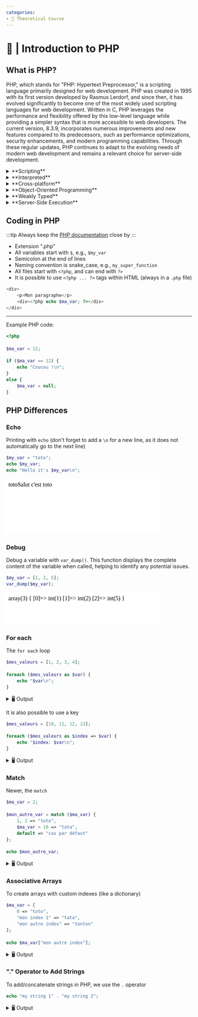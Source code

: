 ```yaml
---
categories:
- 📜 Theoretical Course
---
```


# 📜 | Introduction to PHP

## What is PHP?

PHP, which stands for "PHP: Hypertext Preprocessor," is a scripting language primarily designed for web development. PHP was created in 1995 with its first version developed by Rasmus Lerdorf, and since then, it has evolved significantly to become one of the most widely used scripting languages for web development. Written in C, PHP leverages the performance and flexibility offered by this low-level language while providing a simpler syntax that is more accessible to web developers. The current version, 8.3.9, incorporates numerous improvements and new features compared to its predecessors, such as performance optimizations, security enhancements, and modern programming capabilities. Through these regular updates, PHP continues to adapt to the evolving needs of modern web development and remains a relevant choice for server-side development.

<details>
    <summary>**Scripting**</summary>

    Unlike traditional programming languages that require the creation of complete programs, a scripting language like PHP is used to write small scripts or files that perform specific actions on a web server.
</details>

<details>
    <summary>**Interpreted**</summary>

    PHP is **interpreted**, meaning that the code is **executed line by line by an interpreter**, unlike compiled languages (such as C, C++, or Java) where the source code is transformed into machine/binary code before execution.
</details>

<details>
    <summary>**Cross-platform**</summary>

    PHP is **cross-platform**, which means that **it can run on different operating systems**, similar to Java.
</details>

<details>
    <summary>**Object-Oriented Programming**</summary>

    It also supports **Object-Oriented Programming (OOP)**, allowing the creation of classes, objects, and the use of concepts like inheritance and polymorphism.
</details>

<details>
    <summary>**Weakly Typed**</summary>

    PHP is weakly typed (or loosely typed), which means that variable data types are not strictly defined and can be changed dynamically (e.g., an int can become a string), making code writing easier but sometimes leading to subtle errors.
</details>

<details>
    <summary>**Server-Side Execution**</summary>

    Note that PHP only runs on the server side: **the code is interpreted on the server**, and then the **result is sent back to the client** (web browser), making it an ideal language for creating dynamic web pages.

![Client-Server Diagram](../resources/client_serveur.svg)
</details>

## Coding in PHP

:::tip
Always keep the [PHP documentation](https://www.php.net/manual/en/) close by
:::

- Extension ".php"
- All variables start with `$`, e.g., `$my_var`
- Semicolon at the end of lines
- Naming convention is snake_case, e.g., `my_super_function`
- All files start with `<?php`, and can end with `?>`
- It is possible to use `<?php ... ?>` tags within HTML (always in a `.php` file)

```php
<div>
    <p>Mon paragraphe</p>
    <div><?php echo $ma_var; ?></div>
</div>
```

- - -

Example PHP code:

```php
<?php

$ma_var = 12;

if ($ma_var == 12) {
    echo "Coucou !\n";
}
else {
    $ma_var = null;
}
```

## PHP Differences

### Echo

Printing with `echo` (don't forget to add a `\n` for a new line, as it does not automatically go to the next line)

```php
$my_var = "toto";
echo $my_var;
echo "Hello it's $my_var\n";
```

![echo.png](../resources/echo.png)

### Debug

Debug a variable with `var_dump()`. This function displays the complete content of the variable when called, helping to identify any potential issues.

```php
$my_var = [1, 2, 5];
var_dump($my_var);
```

![var_dump.png](../resources/var_dump.png)

### For each

The `for each` loop

```php
$mes_valeurs = [1, 2, 3, 4];

foreach ($mes_valeurs as $var) {
    echo "$var\n";
}
```

<details>
    <summary>🖥️ Output</summary>
```
1
2
3
4
```
</details>

It is also possible to use a key

```php
$mes_valeurs = [10, 11, 12, 13];

foreach ($mes_valeurs as $index => $var) {
    echo "$index: $var\n";
}
```

<details>
    <summary>🖥️ Output</summary>
```
0: 10
1: 11
2: 12
3: 13
```
</details>

### Match

Newer, the `match`

```php
$ma_var = 2;

$mon_autre_var = match ($ma_var) {
    1, 2 => "toto",
    $ma_var > 10 => "tata",
    default => "cas par défaut"
};

echo $mon_autre_var;
```
<details>
    <summary>🖥️ Output</summary>
```
toto
```
</details>

### Associative Arrays

To create arrays with custom indexes (like a dictionary)

```php
$ma_var = [
    0 => "toto",
    "mon index 1" => "tata",
    "mon autre index" => "tonton" 
];

echo $ma_var["mon autre index"];
```
<details>
    <summary>🖥️ Output</summary>
```
tonton
```
</details>

### "." Operator to Add Strings

To add/concatenate strings in PHP, we use the `.` operator

```php
echo "my string 1" . "my string 2";
```

<details>
    <summary>🖥️ Output</summary>
```
my string 1my string 2
```
</details>
